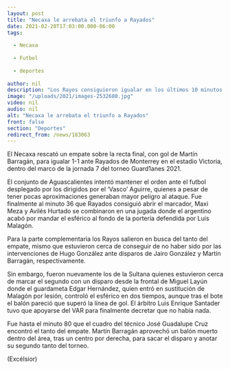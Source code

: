 ```yaml
---
layout: post
title: "Necaxa le arrebata el triunfo a Rayados"
date: 2021-02-20T17:03:00.000-06:00
tags:
  
  - Necaxa
  
  - Futbol
  
  - deportes
  
author: nil
description: "Los Rayos consiguieron igualar en los últimos 10 minutos del encuentro frente a Monterrey y lograron sumar un punto en el estadio Victoria"
image: "/uploads/2021/images-2532680.jpg"
video: nil
audio: nil
alt: "Necaxa le arrebata el triunfo a Rayados"
front: false
section: "Deportes"
redirect_from: /news/183063
---
```


El Necaxa rescató un empate sobre la recta final, con gol de Martín Barragán, para igualar 1-1 ante Rayados de Monterrey en el estadio Victoria, dentro del marco de la jornada 7 del torneo Guard1anes 2021.

El conjunto de Aguascalientes intentó mantener el orden ante el futbol desplegado por los dirigidos por el ‘Vasco’ Aguirre, quienes a pesar de tener pocas aproximaciones generaban mayor peligro al ataque. Fue finalmente al minuto 36 que Rayados consiguió abrir el marcador, Maxi Meza y Avilés Hurtado se combinaron en una jugada donde el argentino acabó por mandar el esférico al fondo de la portería defendida por Luis Malagón.

Para la parte complementaria los Rayos salieron en busca del tanto del empate, mismo que estuvieron cerca de conseguir de no haber sido por las intervenciones de Hugo González ante disparos de Jairo González y Martín Barragán, respectivamente.

Sin embargo, fueron nuevamente los de la Sultana quienes estuvieron cerca de marcar el segundo con un disparo desde la frontal de Miguel Layún donde el guardameta Edgar Hernández, quien entró en sustitución de Malagón por lesión, controló el esférico en dos tiempos, aunque tras el bote el balón pareció que superó la línea de gol. El árbitro Luis Enrique Santader tuvo que apoyarse del VAR para finalmente decretar que no había nada.

Fue hasta el minuto 80 que el cuadro del técnico José Guadalupe Cruz encontró el tanto del empate. Martín Barragán aprovechó un balón muerto dentro del área, tras un centro por derecha, para sacar el disparo y anotar su segundo tanto del torneo.

(Excélsior)
